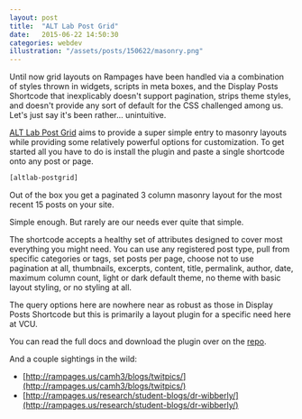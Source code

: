 ```yaml
---
layout: post
title:  "ALT Lab Post Grid"
date:   2015-06-22 14:50:30
categories: webdev
illustration: "/assets/posts/150622/masonry.png"
---
```


Until now grid layouts on Rampages have been handled via a combination of styles thrown in widgets, scripts in meta boxes, and the Display Posts Shortcode that inexplicably doesn't support pagination, strips theme styles, and doesn't provide any sort of default for the CSS challenged among us. Let's just say it's been rather... unintuitive.

[ALT Lab Post Grid](https://github.com/vcualtlab/postgrid) aims to provide a super simple entry to masonry layouts while providing some relatively powerful options for customization. To get started all you have to do is install the plugin and paste a single shortcode onto any post or page.

```html
[altlab-postgrid]
```


Out of the box you get a paginated 3 column masonry layout for the most recent 15 posts on your site.

Simple enough. But rarely are our needs ever quite that simple.

The shortcode accepts a healthy set of attributes designed to cover most everything you might need. You can use any registered post type, pull from specific categories or tags, set posts per page, choose not to use pagination at all, thumbnails, excerpts, content, title, permalink, author, date, maximum column count, light or dark default theme, no theme with basic layout styling, or no styling at all.

The query options here are nowhere near as robust as those in Display Posts Shortcode but this is primarily a layout plugin for a specific need here at VCU.

You can read the full docs and download the plugin over on the [repo](https://github.com/vcualtlab/postgrid).

And a couple sightings in the wild:

* [http://rampages.us/camh3/blogs/twitpics/](http://rampages.us/camh3/blogs/twitpics/)
* [http://rampages.us/research/student-blogs/dr-wibberly/](http://rampages.us/research/student-blogs/dr-wibberly/)
